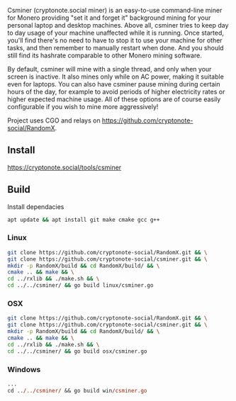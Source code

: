Csminer (cryptonote.social miner) is an easy-to-use command-line miner for Monero providing "set it and forget it" background mining for your personal laptop and desktop machines. Above all, csminer tries to keep day to day usage of your machine unaffected while it is running. Once started, you'll find there's no need to have to stop it to use your machine for other tasks, and then remember to manually restart when done. And you should still find its hashrate comparable to other Monero mining software.

By default, csminer will mine with a single thread, and only when your screen is inactive. It also mines only while on AC power, making it suitable even for laptops. You can also have csminer pause mining during certain hours of the day, for example to avoid periods of higher electricity rates or higher expected machine usage. All of these options are of course easily configurable if you wish to mine more aggressively! 

Project uses CGO and relays on https://github.com/cryptonote-social/RandomX.

## Install
https://cryptonote.social/tools/csminer

## Build
Install dependacies
```sh
apt update && apt install git make cmake gcc g++
```

### Linux
```sh
git clone https://github.com/cryptonote-social/RandomX.git && \
git clone https://github.com/cryptonote-social/csminer.git && \
mkdir -p RandomX/build && cd RandomX/build/ && \
cmake .. && make && \
cd ../rxlib && ./make.sh && \
cd ../../csminer/ && go build linux/csminer.go
```

### OSX
```sh
git clone https://github.com/cryptonote-social/RandomX.git && \
git clone https://github.com/cryptonote-social/csminer.git && \
mkdir -p RandomX/build && cd RandomX/build/ && \
cmake .. && make && \
cd ../rxlib && ./make.sh && \
cd ../../csminer/ && go build osx/csminer.go
```

### Windows
```ps
...
cd ../../csminer/ && go build win/csminer.go
```
